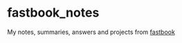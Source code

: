 # fastbook_notes
My notes, summaries, answers and projects from [fastbook](https://github.com/fastai/fastbook)
